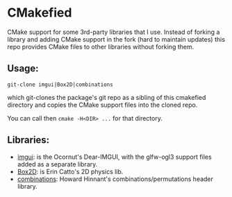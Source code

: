 # CMakefied

CMake support for some 3rd-party libraries that I use.
Instead of forking a library and adding CMake support in the fork (hard to maintain updates) this repo provides CMake files to other libraries without forking them.

## Usage:

    git-clone imgui|Box2D|combinations

which git-clones the package's git repo as a sibling of this cmakefied directory and
copies the CMake support files into the cloned repo.

You can call then `cmake -H<DIR> ...` for that directory.

## Libraries:

- [imgui]: is the Ocornut's Dear-IMGUI, with the glfw-ogl3 support files
  added as a separate library.
- [Box2D]: is Erin Catto's 2D physics lib.
- [combinations]: Howard Hinnant's combinations/permutations header library.

[imgui]: https://github.com/ocornut/imgui.git
[Box2D]: https://github.com/erincatto/Box2D.git
[combinations]: https://github.com/HowardHinnant/combinations.git
